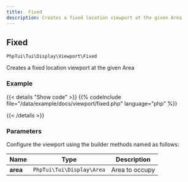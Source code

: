```yaml
---
title:  Fixed
description: Creates a fixed location viewport at the given Area
---
```

##  Fixed

`PhpTui\Tui\Display\Viewport\Fixed`

Creates a fixed location viewport at the given Area
### Example

{{< details "Show code"  >}}
{{% codeInclude file="/data/example/docs/viewport/fixed.php" language="php" %}}

{{< /details >}}
### Parameters

Configure the viewport using the builder methods named as follows:

| Name | Type | Description |
| --- | --- | --- |
| **area** | `PhpTui\Tui\Display\Area` | Area to occupy |